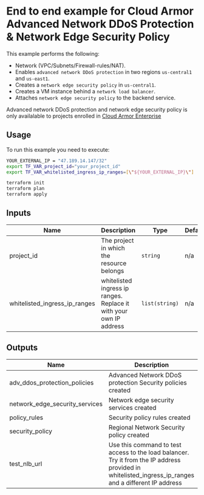 # End to end example for Cloud Armor Advanced Network DDoS Protection & Network Edge Security Policy

This example performs the following:
- Network (VPC/Subnets/Firewall-rules/NAT).
- Enables `advanced network DDoS protection` in two regions `us-central1` and `us-east1`.
- Creates a `network edge security policy` in `us-central1`.
- Creates a VM instance behind a `network load balancer`.
- Attaches `network edge security policy` to the backend service.

Advanced network DDoS protection and network edge security policy is only availalable to projects enrolled in [Cloud Armor Enterprise](https://cloud.google.com/armor/docs/armor-enterprise-overview)

## Usage

To run this example you need to execute:

```bash
YOUR_EXTERNAL_IP = "47.189.14.147/32"
export TF_VAR_project_id="your_project_id"
export TF_VAR_whitelisted_ingress_ip_ranges=[\"${YOUR_EXTERNAL_IP}\"]
```

```bash
terraform init
terraform plan
terraform apply
```

<!-- BEGINNING OF PRE-COMMIT-TERRAFORM DOCS HOOK -->
## Inputs

| Name | Description | Type | Default | Required |
|------|-------------|------|---------|:--------:|
| project\_id | The project in which the resource belongs | `string` | n/a | yes |
| whitelisted\_ingress\_ip\_ranges | whitelisted ingress ip ranges. Replace it with your own IP address | `list(string)` | n/a | yes |

## Outputs

| Name | Description |
|------|-------------|
| adv\_ddos\_protection\_policies | Advanced Network DDoS protection Security policies created |
| network\_edge\_security\_services | Network edge security services created |
| policy\_rules | Security policy rules created |
| security\_policy | Regional Network Security policy created |
| test\_nlb\_url | Use this command to test access to the load balancer. Try it from the IP address provided in whitelisted\_ingress\_ip\_ranges and a different IP address |

<!-- END OF PRE-COMMIT-TERRAFORM DOCS HOOK -->
